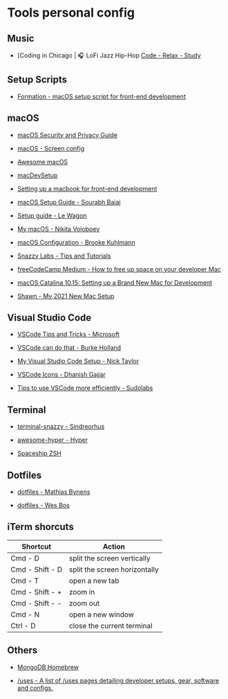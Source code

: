 # Tools personal config

## Music

- [Coding in Chicago | 🎧 LoFi Jazz Hip-Hop [Code - Relax - Study](https://www.youtube.com/watch?v=esX7SFtEjHg)

## Setup Scripts

- [Formation - macOS setup script for front-end development](https://github.com/minamarkham/formation)

## macOS

- [macOS Security and Privacy Guide](https://github.com/drduh/macOS-Security-and-Privacy-Guide)

- [macOS - Screen config](https://tonsky.me/blog/monitors/)

- [Awesome macOS](https://github.com/iCHAIT/awesome-macOS#readme)

- [macDevSetup](https://github.com/nicolashery/mac-dev-setup)

- [Setting up a macbook for front-end development](https://www.bhnywl.com/blog/setting-up-a-macbook-for-front-end-development)

- [macOS Setup Guide - Sourabh Bajaj](https://github.com/sb2nov/mac-setup)

- [Setup guide - Le Wagon](https://github.com/lewagon/setup/blob/master/macOS.md)

- [My macOS - Nikita Voloboev](https://github.com/nikitavoloboev/my-mac-os)

- [macOS Configuration - Brooke Kuhlmann](https://github.com/bkuhlmann/mac_os-config)

- [Snazzy Labs - Tips and Tutorials](https://www.youtube.com/playlist?list=PLRG_ZSZ22bFLQ2CRNTTKgqxu3m0lGwnzp)

- [freeCodeCamp Medium - How to free up space on your developer Mac](https://medium.freecodecamp.org/how-to-free-up-space-on-your-developer-mac-f542f66ddfb)

- [macOS Catalina 10.15: Setting up a Brand New Mac for Development](https://www.taniarascia.com/setting-up-a-brand-new-mac-for-development/)

- [Shawn - My 2021 New Mac Setup](https://www.swyx.io/new-mac-setup-2021/)

## Visual Studio Code

- [VSCode Tips and Tricks - Microsoft](https://github.com/Microsoft/vscode-tips-and-tricks)

- [VSCode can do that - Burke Holland](http://vscodecandothat.com)

- [My Visual Studio Code Setup - Nick Taylor](https://www.iamdeveloper.com/my-visual-studio-code-setup)

- [VSCode Icons - Dhanish Gajjar](https://github.com/dhanishgajjar/vscode-icons)

- [Tips to use VSCode more efficiently - Sudolabs](https://sudolabs.io/blog/tips-to-use-VSCode-more-efficiently/)

## Terminal

- [terminal-snazzy - Sindreorhus](https://github.com/sindresorhus/terminal-snazzy)

- [awesome-hyper - Hyper](https://github.com/bnb/awesome-hyper)

- [Spaceship ZSH](https://github.com/denysdovhan/spaceship-prompt)

## Dotfiles

- [dotfiles - Mathias Bynens](https://github.com/mathiasbynens/dotfiles)

- [dotfiles - Wes Bos](https://github.com/wesbos/dotfiles)

## iTerm shorcuts

| Shortcut        | Action                        |
| --------------- | ----------------------------- |
| Cmd - D         | split the screen vertically   |
| Cmd - Shift - D | split the screen horizontally |
| Cmd - T         | open a new tab                |
| Cmd - Shift - + | zoom in                       |
| Cmd - Shift - - | zoom out                      |
| Cmd - N         | open a new window             |
| Ctrl - D        | close the current terminal    |

## Others

- [MongoDB Homebrew](https://gist.github.com/nrollr/9f523ae17ecdbb50311980503409aeb3)

- [/uses - A list of /uses pages detailing developer setups, gear, software and configs.](https://uses.tech/)
